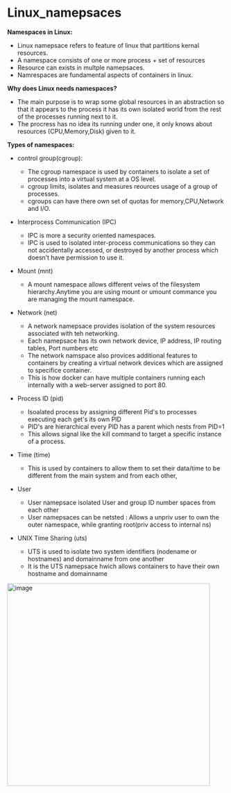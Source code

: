 # Linux_namepsaces

**Namespaces in Linux:**

- Linux namepsace refers to feature of linux that partitions kernal resources.
- A namespace consists of one or more process + set of resources
- Resource can exists in multple namepsaces.
- Namrespaces are fundamental aspects of containers in linux.

**Why does Linux needs namespaces?**

- The main purpose is to wrap some global resources in an abstraction so that it appears to the process it has its own isolated world from the rest of the processes running next to it.
- The procress has no idea its running under one, it only knows about resources (CPU,Memory,Disk) given to it.

**Types of namespaces:**

- control group(cgroup): 
  
  - The cgroup namespace is used by containers to isolate a set of processes into a virtual system at a OS level.
  - cgroup limits, isolates and measures reources usage of a group of processes.
  - cgroups can have there own set of quotas for memory,CPU,Network and I/O.
  
- Interprocess Communication (IPC)
  - IPC is more a security oriented namespaces.
  - IPC is used to isolated inter-process communications so they can not accidentally accessed, or destroyed by another process which doesn’t have permission to use it.
  
- Mount (mnt)
  - A mount namespace allows different veiws of the filesystem hierarchy.Anytime you are using mount or umount commance you are managing the mount namespace.

- Network (net)
  - A network namepsace provides isolation of the system resources associated with teh networking.
  - Each namepsace has its own network device, IP address, IP routing tables, Port numbers etc
  - The network namspace also provices additional features to containers by creating a virtual network devices which are assigned to specifice container.
  - This is how docker can have multiple containers running each internally with a web-server assigned to port 80. 

- Process ID (pid)
  - Isoalated process by assigning different Pid's to processes executing each get's its own PID
  - PID's are hierarchical every PID has a parent which nests from PID=1 
  - This allows signal like the kill command to target a specific instance of a process.

- Time (time)
  - This is used by containers to allow them to set their data/time to be different from the main system and from each other,
 
- User
  - User namepsace isolated User and group ID number spaces from each other
  - User namepsaces can be netsted : Allows a unpriv user to own the outer namespace, while granting root(priv access to internal ns)

- UNIX Time Sharing (uts)
  - UTS is used to isolate two system identifiers (nodename or hostnames) and domainname from one another
  - It is the UTS namepsace hwich allows containers to have their own hostname and domainname
 
<img width="467" alt="image" src="https://user-images.githubusercontent.com/74225291/207245242-4c4c4af4-35e1-43ae-b20c-2d3f878ebc03.png">

